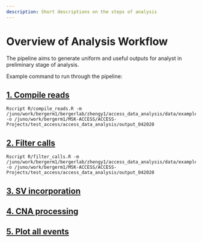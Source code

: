 ```yaml
---
description: Short descriptions on the steps of analysis
---
```


# Overview of Analysis Workflow

The pipeline aims to generate uniform and useful outputs for analyst in preliminary stage of analysis. 

Example command to run through the pipeline:

## [1. Compile reads](compile-reads.md)

```text
Rscript R/compile_reads.R -m /juno/work/bergerm1/bergerlab/zhengy1/access_data_analysis/data/example_master_file.csv -o /juno/work/bergerm1/MSK-ACCESS/ACCESS-Projects/test_access/access_data_analysis/output_042020
```

## [2. Filter calls](filter-calls.md)

```text
Rscript R/filter_calls.R -m /juno/work/bergerm1/bergerlab/zhengy1/access_data_analysis/data/example_master_file.csv -o /juno/work/bergerm1/MSK-ACCESS/ACCESS-Projects/test_access/access_data_analysis/output_042020
```

## [3. SV incorporation](sv-incorporation.md)

## [4. CNA processing](cna-processing.md)

## [5. Plot all events](plot-all-events.md)

